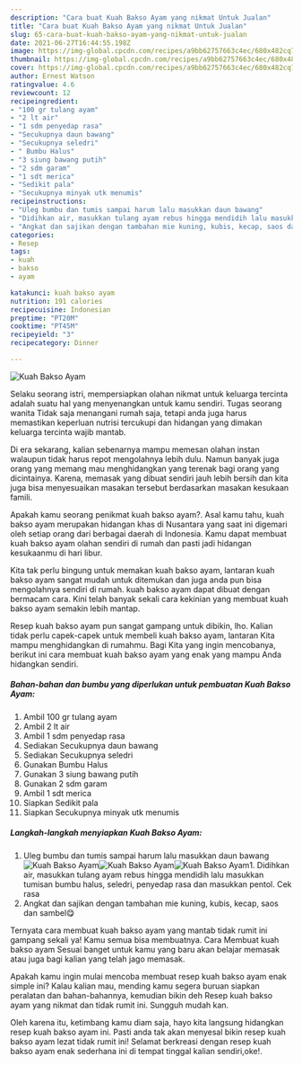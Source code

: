 ```yaml
---
description: "Cara buat Kuah Bakso Ayam yang nikmat Untuk Jualan"
title: "Cara buat Kuah Bakso Ayam yang nikmat Untuk Jualan"
slug: 65-cara-buat-kuah-bakso-ayam-yang-nikmat-untuk-jualan
date: 2021-06-27T16:44:55.198Z
image: https://img-global.cpcdn.com/recipes/a9bb62757663c4ec/680x482cq70/kuah-bakso-ayam-foto-resep-utama.jpg
thumbnail: https://img-global.cpcdn.com/recipes/a9bb62757663c4ec/680x482cq70/kuah-bakso-ayam-foto-resep-utama.jpg
cover: https://img-global.cpcdn.com/recipes/a9bb62757663c4ec/680x482cq70/kuah-bakso-ayam-foto-resep-utama.jpg
author: Ernest Watson
ratingvalue: 4.6
reviewcount: 12
recipeingredient:
- "100 gr tulang ayam"
- "2 lt air"
- "1 sdm penyedap rasa"
- "Secukupnya daun bawang"
- "Secukupnya seledri"
- " Bumbu Halus"
- "3 siung bawang putih"
- "2 sdm garam"
- "1 sdt merica"
- "Sedikit pala"
- "Secukupnya minyak utk menumis"
recipeinstructions:
- "Uleg bumbu dan tumis sampai harum lalu masukkan daun bawang"
- "Didihkan air, masukkan tulang ayam rebus hingga mendidih lalu masukkan tumisan bumbu halus, seledri, penyedap rasa dan masukkan pentol. Cek rasa"
- "Angkat dan sajikan dengan tambahan mie kuning, kubis, kecap, saos dan sambel😋"
categories:
- Resep
tags:
- kuah
- bakso
- ayam

katakunci: kuah bakso ayam 
nutrition: 191 calories
recipecuisine: Indonesian
preptime: "PT20M"
cooktime: "PT45M"
recipeyield: "3"
recipecategory: Dinner

---
```



![Kuah Bakso Ayam](https://img-global.cpcdn.com/recipes/a9bb62757663c4ec/680x482cq70/kuah-bakso-ayam-foto-resep-utama.jpg)

Selaku seorang istri, mempersiapkan olahan nikmat untuk keluarga tercinta adalah suatu hal yang menyenangkan untuk kamu sendiri. Tugas seorang  wanita Tidak saja menangani rumah saja, tetapi anda juga harus memastikan keperluan nutrisi tercukupi dan hidangan yang dimakan keluarga tercinta wajib mantab.

Di era  sekarang, kalian sebenarnya mampu memesan olahan instan walaupun tidak harus repot mengolahnya lebih dulu. Namun banyak juga orang yang memang mau menghidangkan yang terenak bagi orang yang dicintainya. Karena, memasak yang dibuat sendiri jauh lebih bersih dan kita juga bisa menyesuaikan masakan tersebut berdasarkan masakan kesukaan famili. 



Apakah kamu seorang penikmat kuah bakso ayam?. Asal kamu tahu, kuah bakso ayam merupakan hidangan khas di Nusantara yang saat ini digemari oleh setiap orang dari berbagai daerah di Indonesia. Kamu dapat membuat kuah bakso ayam olahan sendiri di rumah dan pasti jadi hidangan kesukaanmu di hari libur.

Kita tak perlu bingung untuk memakan kuah bakso ayam, lantaran kuah bakso ayam sangat mudah untuk ditemukan dan juga anda pun bisa mengolahnya sendiri di rumah. kuah bakso ayam dapat dibuat dengan bermacam cara. Kini telah banyak sekali cara kekinian yang membuat kuah bakso ayam semakin lebih mantap.

Resep kuah bakso ayam pun sangat gampang untuk dibikin, lho. Kalian tidak perlu capek-capek untuk membeli kuah bakso ayam, lantaran Kita mampu menghidangkan di rumahmu. Bagi Kita yang ingin mencobanya, berikut ini cara membuat kuah bakso ayam yang enak yang mampu Anda hidangkan sendiri.

<!--inarticleads1-->

##### Bahan-bahan dan bumbu yang diperlukan untuk pembuatan Kuah Bakso Ayam:

1. Ambil 100 gr tulang ayam
1. Ambil 2 lt air
1. Ambil 1 sdm penyedap rasa
1. Sediakan Secukupnya daun bawang
1. Sediakan Secukupnya seledri
1. Gunakan  Bumbu Halus
1. Gunakan 3 siung bawang putih
1. Gunakan 2 sdm garam
1. Ambil 1 sdt merica
1. Siapkan Sedikit pala
1. Siapkan Secukupnya minyak utk menumis




<!--inarticleads2-->

##### Langkah-langkah menyiapkan Kuah Bakso Ayam:

1. Uleg bumbu dan tumis sampai harum lalu masukkan daun bawang
<img src="https://img-global.cpcdn.com/steps/05662397dd0b1783/160x128cq70/kuah-bakso-ayam-langkah-memasak-1-foto.jpg" alt="Kuah Bakso Ayam"><img src="https://img-global.cpcdn.com/steps/9873260bafa082c0/160x128cq70/kuah-bakso-ayam-langkah-memasak-1-foto.jpg" alt="Kuah Bakso Ayam"><img src="https://img-global.cpcdn.com/steps/1af844ca451e1217/160x128cq70/kuah-bakso-ayam-langkah-memasak-1-foto.jpg" alt="Kuah Bakso Ayam">1. Didihkan air, masukkan tulang ayam rebus hingga mendidih lalu masukkan tumisan bumbu halus, seledri, penyedap rasa dan masukkan pentol. Cek rasa
1. Angkat dan sajikan dengan tambahan mie kuning, kubis, kecap, saos dan sambel😋




Ternyata cara membuat kuah bakso ayam yang mantab tidak rumit ini gampang sekali ya! Kamu semua bisa membuatnya. Cara Membuat kuah bakso ayam Sesuai banget untuk kamu yang baru akan belajar memasak atau juga bagi kalian yang telah jago memasak.

Apakah kamu ingin mulai mencoba membuat resep kuah bakso ayam enak simple ini? Kalau kalian mau, mending kamu segera buruan siapkan peralatan dan bahan-bahannya, kemudian bikin deh Resep kuah bakso ayam yang nikmat dan tidak rumit ini. Sungguh mudah kan. 

Oleh karena itu, ketimbang kamu diam saja, hayo kita langsung hidangkan resep kuah bakso ayam ini. Pasti anda tak akan menyesal bikin resep kuah bakso ayam lezat tidak rumit ini! Selamat berkreasi dengan resep kuah bakso ayam enak sederhana ini di tempat tinggal kalian sendiri,oke!.

